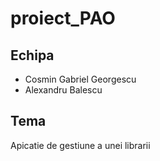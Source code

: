 # proiect_PAO
## Echipa
- Cosmin Gabriel Georgescu
- Alexandru Balescu
## Tema
Apicatie de gestiune a unei librarii